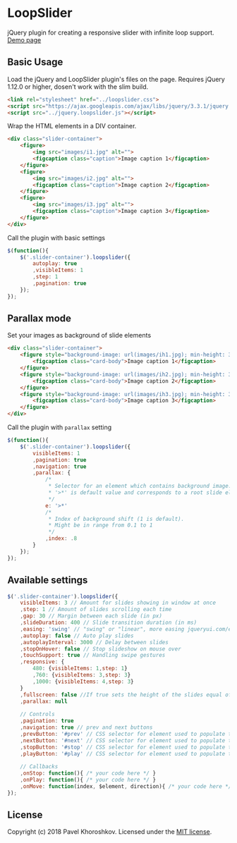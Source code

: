 # LoopSlider
jQuery plugin for creating a responsive slider with infinite loop support. [Demo page](http://pgood.space/userfiles/file/loopslider/demo/)

Basic Usage
-------
Load the jQuery and LoopSlider plugin's files on the page. Requires jQuery 1.12.0 or higher, dosen't work with the slim build.
```html
<link rel="stylesheet" href="../loopslider.css">
<script src="https://ajax.googleapis.com/ajax/libs/jquery/3.3.1/jquery.min.js"></script>
<script src="../jquery.loopslider.js"></script>
```

Wrap the HTML elements in a DIV container.
```html
<div class="slider-container">
	<figure>
		<img src="images/i1.jpg" alt="">
		<figcaption class="caption">Image caption 1</figcaption>
	</figure>
	<figure>
		<img src="images/i2.jpg" alt="">
		<figcaption class="caption">Image caption 2</figcaption>
	</figure>
	<figure>
		<img src="images/i3.jpg" alt="">
		<figcaption class="caption">Image caption 3</figcaption>
	</figure>
</div>
```

Call the plugin with basic settings
```js
$(function(){
	$('.slider-container').loopslider({
		autoplay: true
		,visibleItems: 1
		,step: 1
		,pagination: true
	});
});
```

Parallax mode
-------
Set your images as background of slide elements
```html
<div class="slider-container">
	<figure style="background-image: url(images/ih1.jpg); min-height: 300px;">
		<figcaption class="card-body">Image caption 1</figcaption>
	</figure>
	<figure style="background-image: url(images/ih2.jpg); min-height: 300px;">
		<figcaption class="card-body">Image caption 2</figcaption>
	</figure>
	<figure style="background-image: url(images/ih3.jpg); min-height: 300px;">
		<figcaption class="card-body">Image caption 3</figcaption>
	</figure>
</div>
```

Call the plugin with `parallax` setting
```js
$(function(){
	$('.slider-container').loopslider({
		visibleItems: 1
		,pagination: true
		,navigation: true
		,parallax: {
			/* 
			 * Selector for an element which contains background image.
			 * '>*' is default value and corresponds to a root slide element
			 */
			e: '>*'
			/* 
			 * Index of background shift (1 is default).
			 * Might be in range from 0.1 to 1 
			 */
			,index: .8
		}
	});
});
```

Available settings
-------
```js
$('.slider-container').loopslider({
	visibleItems: 3 // Amount for slides showing in window at once
	,step: 1 // Amount of slides scrolling each time
	,gap: 30 // Margin between each slide (in px)
	,slideDuration: 400 // Slide transition duration (in ms)
	,easing: 'swing' // "swing" or "linear", more easing jqueryui.com/easing/
	,autoplay: false // Auto play slides
	,autoplayInterval: 3000 // Delay between slides
	,stopOnHover: false // Stop slideshow on mouse over
	,touchSupport: true // Handling swipe gestures
	,responsive: {
		480: {visibleItems: 1,step: 1}
		,760: {visibleItems: 3,step: 3}
		,1000: {visibleItems: 4,step: 3}
	}
	,fullscreen: false //If true sets the height of the slides equal of a viewport height
	,parallax: null
	
	// Controls
	,pagination: true
	,navigation: true // prev and next buttons
	,prevButton: '#prev' // CSS selector for element used to populate the "Prev" control
	,nextButton: '#next' // CSS selector for element used to populate the "Next" control
	,stopButton: '#stop' // CSS selector for element used to populate the "Stop" control
	,playButton: '#play' // CSS selector for element used to populate the "Play" control
	
	// Callbacks
	,onStop: function(){ /* your code here */ }
	,onPlay: function(){ /* your code here */ }
	,onMove: function(index, $element, direction){ /* your code here */ }
});
```
## License
Copyright (c) 2018 Pavel Khoroshkov. Licensed under the [MIT license](https://github.com/pgooood/loopslider/blob/master/LICENSE).